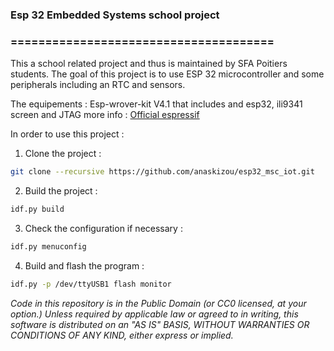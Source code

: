 ### Esp 32 Embedded Systems school project
### ======================================

This a school related project and thus is maintained by  SFA Poitiers students.
The goal of this project is to use ESP 32 microcontroller and some peripherals including an RTC and sensors.

The equipements :
Esp-wrover-kit V4.1 that includes and esp32, ili9341 screen and JTAG more info : [Official espressif](https://docs.espressif.com/projects/esp-idf/en/latest/hw-reference/get-started-wrover-kit.html#get-started-esp-wrover-kit-v4-1-board-front "Espressif docs link")

In order to use this project :

1. Clone the project :

```bash
git clone --recursive https://github.com/anaskizou/esp32_msc_iot.git 
```
2. Build the project :

```bash
idf.py build 
```
3. Check the configuration if necessary :

```bash
idf.py menuconfig 
```
4. Build and flash the program :

```bash
idf.py -p /dev/ttyUSB1 flash monitor 
```

*Code in this repository is in the Public Domain (or CC0 licensed, at your option.)
Unless required by applicable law or agreed to in writing, this
software is distributed on an "AS IS" BASIS, WITHOUT WARRANTIES OR
CONDITIONS OF ANY KIND, either express or implied.*
